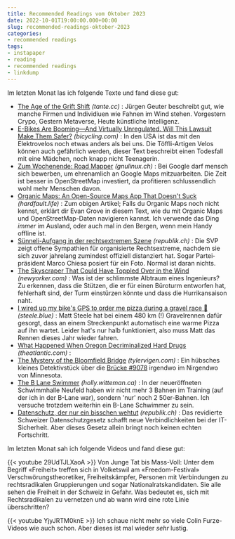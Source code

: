 ```yaml
---
title: Recommended Readings vom Oktober 2023
date: 2022-10-01T19:00:00.000+00:00
slug: recommended-readings-oktober-2023
categories:
- recommended readings
tags:
- instapaper
- reading
- recommended readings
- linkdump
---
```


Im letzten Monat las ich folgende Texte und fand diese gut:

- [The Age of the Grift Shift](https://tante.cc/2023/09/21/the-age-of-the-grift-shift/) *(tante.cc)* : Jürgen Geuter beschreibt gut, wie manche Firmen und Individiuen wie Fahnen im Wind stehen. Vorgestern Crypo, Gestern Metaverse, Heute künstliche Intelligenz.
- [E-Bikes Are Booming—And Virtually Unregulated. Will This Lawsuit Make Them Safer?](https://www.bicycling.com/culture/a42690937/molly-steinsapir-lawsuit-rad-power-electric-bike/) *(bicycling.com)* : In den USA ist das mit den Elektrovelos noch etwas anders als bei uns. Die Töffli-Artigen Velos können auch gefährlich werden, dieser Text beschreibt einen Todesfall mit eine Mädchen, noch knapp nicht Teenagerin.
- [Zum Wochenende: Road Mapper](https://gnulinux.ch/zum-wochenende-road-mapper) *(gnulinux.ch)* : Bei Google darf mensch sich bewerben, um ehrenamlich an Google Maps mitzuarbeiten. Die Zeit ist besser in OpenStreetMap investiert, da profitieren schlussendlich wohl mehr Menschen davon.
- [Organic Maps: An Open-Source Maps App That Doesn't Suck](https://hardfault.life/p/organic-maps-review) *(hardfault.life)* : Zum obigen Artikel; Falls du Organic Maps noch nicht kennst, erklärt dir Evan Grove in diesem Text, wie du mit Organic Maps und OpenStreetMap-Daten navigieren kannst. Ich verwende das Ding *immer* im Ausland, oder auch mal in den Bergen, wenn mein Handy offline ist.
- [Sünneli-Aufgang in der rechts­extremen Szene](https://www.republik.ch/2023/09/30/suenneli-aufgang-in-der-rechtsextremen-szene) *(republik.ch)* : Die SVP zeigt offene Sympathien für organisierte Rechts­extreme, nachdem sie sich zuvor jahrelang zumindest offiziell distanziert hat. Sogar Partei­präsident Marco Chiesa posiert für ein Foto. Normal ist daran nichts.
- [The Skyscraper That Could Have Toppled Over in the Wind](https://www.newyorker.com/magazine/1995/05/29/the-fifty-nine-story-crisis-citicorp-center) *(newyorker.com)* : Was ist der schlimmste Albtraum eines Ingenieurs? Zu erkennen, dass die Stützen, die er für einen Büroturm entworfen hat, fehlerhaft sind, der Turm einstürzen könnte und dass die Hurrikansaison naht.
- [I wired up my bike's GPS to order me pizza during a gravel race 🍕](http://steele.blue/geofence-pizza-ordering) *(steele.blue)* : Matt Steele hat bei einem 480 km (!) Gravelrennen dafür gesorgt, dass an einem Streckenpunkt automatisch eine warme Pizza auf ihn wartet. Leider hat's nur halb funktioniert, also muss Matt das Rennen dieses Jahr wieder fahren.
- [What Happened When Oregon Decriminalized Hard Drugs](https://www.theatlantic.com/politics/archive/2023/07/oregon-drug-decriminalization-results-overdoses/674733/) *(theatlantic.com)* : 
- [The Mystery of the Bloomfield Bridge](https://tylervigen.com/the-mystery-of-the-bloomfield-bridge) *(tylervigen.com)* : Ein hübsches kleines Detektivstück über die [Brücke #9078](https://www.openstreetmap.org/way/148165794) irgendwo im Nirgendwo von Minnesota.
- [The B Lane Swimmer](https://holly.witteman.ca/the-b-lane-swimmer/) *(holly.witteman.ca)* : In der  neueröffneten Schwimmhalle Neufeld haben wir nicht mehr 3 Bahnen im Training (auf der ich in der B-Lane war), sondern 'nur' noch 2 50er-Bahnen. Ich versuche trotzdem weiterhin ein B-Lane Schwimmer zu sein.
- [Datenschutz, der nur ein bisschen wehtut](https://www.republik.ch/2023/08/29/datenschutz-der-nur-ein-bisschen-wehtut) *(republik.ch)* : Das revidierte Schweizer Datenschutz­gesetz schafft neue Verbindlichkeiten bei der IT-Sicherheit. Aber dieses Gesetz allein bringt noch keinen echten Fortschritt.

Im letzten Monat sah ich folgende Videos und fand diese gut:

{{< youtube 29UdTJLXaoA >}}
Von Junge Tat bis Mass-Voll: Unter dem Begriff «Freiheit» treffen sich in Volketswil am «Freedom-Festival» Verschwörungstheoretiker, Freiheitskämpfer, Personen mit Verbindungen zu rechtsradikalen Gruppierungen und sogar Nationalratskandidaten.
Sie alle sehen die Freiheit in der Schweiz in Gefahr.
Was bedeutet es, sich mit Rechtsradikalen zu vernetzen und ab wann wird eine rote Linie überschritten?

{{< youtube YjyJRTM0knE >}}
Ich schaue nicht mehr so viele Colin Furze-Videos wie auch schon.
Aber dieses ist mal wieder *sehr* lustig.